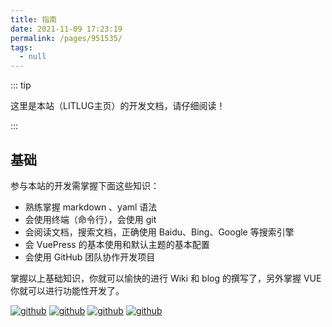 ```yaml
---
title: 指南
date: 2021-11-09 17:23:19
permalink: /pages/951535/
tags: 
  - null
---
```


::: tip 

这里是本站（LITLUG主页）的开发文档，请仔细阅读！

:::

## 基础

参与本站的开发需掌握下面这些知识：

- 熟练掌握 markdown 、yaml 语法
- 会使用终端（命令行），会使用 git
- 会阅读文档，搜索文档，正确使用 Baidu、Bing、Google 等搜索引擎
- 会 VuePress 的基本使用和默认主题的基本配置
- 会使用 GitHub 团队协作开发项目

掌握以上基础知识，你就可以愉快的进行 Wiki 和 blog 的撰写了，另外掌握 VUE 你就可以进行功能性开发了。


[![github](https://img.shields.io/github/issues/lit-lug/homepage)](https://github.com/lit-lug/homepage) [![github](https://img.shields.io/github/forks/lit-lug/homepage)](https://github.com/lit-lug/homepage) [![github](https://img.shields.io/github/stars/lit-lug/homepage)](https://github.com/lit-lug/homepage) [![github](	https://img.shields.io/github/license/lit-lug/homepage)](https://github.com/lit-lug/homepage) 